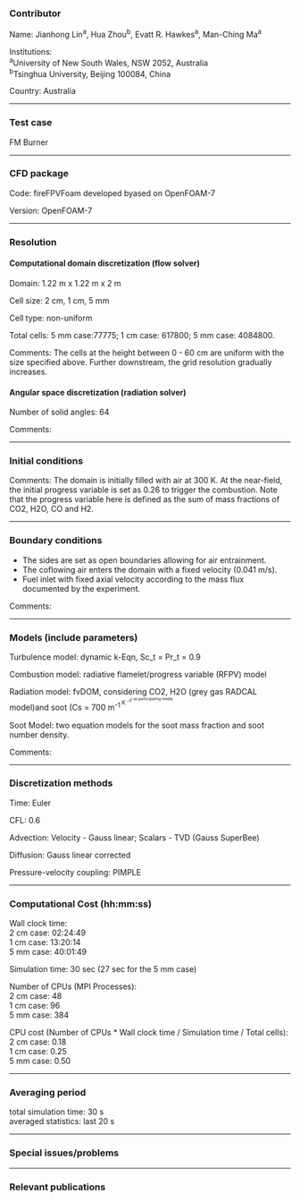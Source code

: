 
### Contributor
Name: Jianhong Lin<sup>a</sup>, Hua Zhou<sup>b</sup>, Evatt R. Hawkes<sup>a</sup>, Man-Ching Ma<sup>a</sup>

Institutions:  
<sup>a</sup>University of New South Wales, NSW 2052, Australia  
<sup>b</sup>Tsinghua University, Beijing 100084, China 

Country: Australia

------------------

### Test case

FM Burner

------------------

### CFD package
Code: fireFPVFoam developed byased on OpenFOAM-7  

Version: OpenFOAM-7  


------------------

### Resolution

#### Computational domain discretization (flow solver)
Domain: 1.22 m x 1.22 m x 2 m  
 
Cell size: 2 cm, 1 cm, 5 mm  

Cell type: non-uniform  

Total cells: 5 mm case:77775; 1 cm case: 617800; 5 mm case: 4084800.  

Comments: The cells at the height between 0 - 60 cm are uniform with the size specified above. Further downstream, the grid resolution gradually increases. 

#### Angular space discretization (radiation solver)
Number of solid angles: 64 

Comments: 

------------------

### Initial conditions
Comments: The domain is initially filled with air at 300 K. At the near-field, the initial progress variable is set as 0.26 to trigger the combustion. Note that the progress variable here is defined as the sum of mass fractions of CO2, H2O, CO and H2.

------------------

### Boundary conditions
* The sides are set as open boundaries allowing for air entrainment.
* The coflowing air enters the domain with a fixed velocity (0.041 m/s). 
* Fuel inlet with fixed axial velocity according to the mass flux documented by the experiment. 

Comments:

------------------

### Models (include parameters)
Turbulence model: dynamic k-Eqn, Sc_t = Pr_t = 0.9

Combustion model: radiative flamelet/progress variable (RFPV) model

Radiation model: fvDOM, considering CO2, H2O (grey gas RADCAL model)and soot (Cs = 700 m<sup>-1<sup> K <sup>-1<sup>) as participating media 

Soot Model: two equation models for the soot mass fraction and soot number density. 
 
Comments:  

------------------

### Discretization methods
Time: Euler 

CFL: 0.6

Advection: Velocity - Gauss linear; Scalars - TVD (Gauss SuperBee)

Diffusion: Gauss linear corrected

Pressure-velocity coupling: PIMPLE

------------------

### Computational Cost (hh:mm:ss)

Wall clock time:  
2 cm case: 02:24:49  
1 cm case: 13:20:14  
5 mm case: 40:01:49  
 
Simulation time: 30 sec (27 sec for the 5 mm case)  

Number of CPUs (MPI Processes):  
2 cm case: 48  
1 cm case: 96  
5 mm case: 384  
 
CPU cost (Number of CPUs * Wall clock time / Simulation time / Total cells):  
2 cm case: 0.18  
1 cm case: 0.25  
5 mm case: 0.50  



------------------

### Averaging period

total simulation time: 30 s  
averaged statistics: last 20 s

------------------

### Special issues/problems

------------------

### Relevant publications

